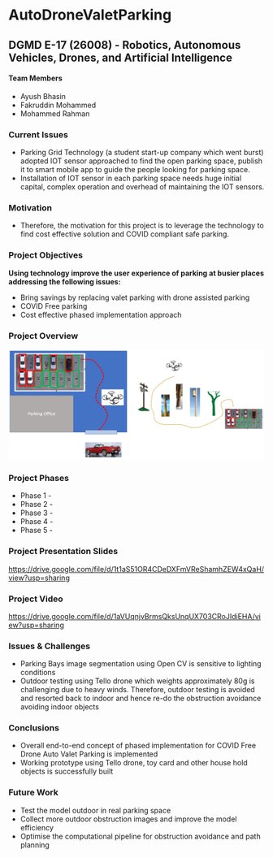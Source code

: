 # AutoDroneValetParking
## DGMD E-17 (26008) - Robotics, Autonomous Vehicles, Drones, and Artificial Intelligence

#### Team Members

* Ayush Bhasin
* Fakruddin Mohammed
* Mohammed Rahman

### Current Issues

* Parking Grid Technology (a student start-up company which went burst) adopted IOT sensor approached to find the open parking space, publish it to smart mobile app to guide the people looking for parking space.
* Installation of IOT sensor in each parking space needs huge initial capital, complex operation and overhead of maintaining the IOT sensors.



### Motivation

* Therefore, the motivation for this project is to leverage the technology to find cost effective solution and COVID compliant safe parking.



### Project Objectives

**Using technology improve the user experience of parking at busier places addressing the following issues:**

* Bring savings by replacing valet parking with drone assisted parking
* COVID Free parking
* Cost effective phased implementation approach




### Project Overview

![Project Overview](/images/overview.PNG)

### Project Phases

* Phase 1 - 
* Phase 2 - 
* Phase 3 - 
* Phase 4 - 
* Phase 5 - 

### Project Presentation Slides

https://drive.google.com/file/d/1t1aS51OR4CDeDXFmVReShamhZEW4xQaH/view?usp=sharing


### Project Video

https://drive.google.com/file/d/1aVUqnjvBrmsQksUnqUX703CRoJIdiEHA/view?usp=sharing

### Issues & Challenges
* Parking Bays image segmentation using Open CV is sensitive to lighting conditions
* Outdoor testing using Tello drone which weights approximately 80g is challenging due to heavy winds. Therefore, outdoor testing is avoided and resorted back to indoor and hence re-do the obstruction avoidance avoiding indoor objects



### Conclusions
* Overall end-to-end concept of phased implementation for COVID Free Drone Auto Valet Parking is implemented
* Working prototype using Tello drone, toy card and other house hold objects is successfully built



### Future Work

* Test the model outdoor in real parking space
* Collect more outdoor obstruction images and improve the model efficiency
* Optimise the computational pipeline for obstruction avoidance and path planning


